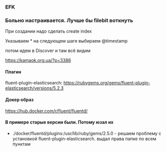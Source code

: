### EFK

### Больно настраивается. Лучше бы filebit воткнуть

При создании надо сделать create index

Указываем *
на следующем шаге выбираем @timestamp

потом идем в Discover и там всё видим

https://kamaok.org.ua/?p=3386

#### Плагин
fluent-plugin-elasticsearch:
https://rubygems.org/gems/fluent-plugin-elasticsearch/versions/5.2.3

#### Докер образ
https://hub.docker.com/r/fluent/fluentd/

#### В примере старые версии были. Потому юзал их

- ./docker/fluentd/plugins:/usr/lib/ruby/gems/2.5.0 - решаем проблему с установкой fluent-plugin-elasticsearch. 
выдал права папке по всем пунктам 

